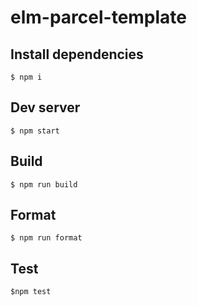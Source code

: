 # elm-parcel-template

## Install dependencies

```
$ npm i
```

## Dev server

```
$ npm start
```

## Build

```
$ npm run build
```

## Format

```
$ npm run format
```

## Test

```
$npm test
```
